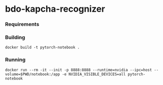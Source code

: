 # bdo-kapcha-recognizer


### Requirements


### Building

```
docker build -t pytorch-notebook .
```

### Running

```
docker run --rm -it --init -p 8888:8888 --runtime=nvidia --ipc=host --volume=$PWD/notebook:/app -e NVIDIA_VISIBLE_DEVICES=all pytorch-notebook

```

